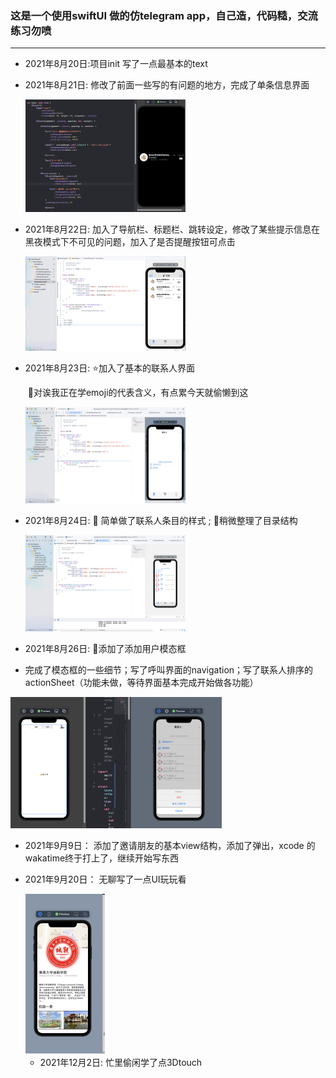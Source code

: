 ### 这是一个使用swiftUI 做的仿telegram app，自己造，代码糙，交流练习勿喷

---

* 2021年8月20日:项目init  写了一点最基本的text

* 2021年8月21日: 修改了前面一些写的有问题的地方，完成了单条信息界面

  <img src="README.assets/image-20210821195927647.png" alt="image-20210821195927647" style="zoom:25%;" />

* 2021年8月22日: 加入了导航栏、标题栏、跳转设定，修改了某些提示信息在黑夜模式下不可见的问题，加入了是否提醒按钮可点击

  <img src="README.assets/image-20210822172407366.png" alt="image-20210822172407366" style="zoom:25%;" />

* 2021年8月23日: :star:加入了基本的联系人界面

  ​							:memo:对诶我正在学emoji的代表含义，有点累今天就偷懒到这

  <img src="README.assets/image-20210823175753092.png" alt="image-20210823175753092" style="zoom:25%;" />

* 2021年8月24日: :lipstick: ​简单做了联系人条目的样式 ; :art:稍微整理了目录结构

  <img src="README.assets/image-20210824164115773.png" alt="image-20210824164115773" style="zoom:25%;" />

* 2021年8月26日: :rocket:添加了添加用户模态框

* 完成了模态框的一些细节；写了呼叫界面的navigation；写了联系人排序的actionSheet（功能未做，等待界面基本完成开始做各功能）

<img src="README.assets/image-20210902210112440.png" alt="image-20210902210112440" style="zoom: 33%;" />

* 2021年9月9日： 添加了邀请朋友的基本view结构，添加了弹出，xcode 的wakatime终于打上了，继续开始写东西

* 2021年9月20日： 无聊写了一点UI玩玩看

  <img src="README.assets/image-20210920170738774.png" alt="image-20210920170738774" style="zoom: 25%;" />
  
  * 2021年12月2日: 忙里偷闲学了点3Dtouch
